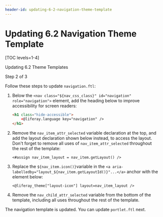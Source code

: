```yaml
---
header-id: updating-6-2-navigation-theme-template
---
```


# Updating 6.2 Navigation Theme Template

[TOC levels=1-4]

<div class="learn-path-step row">
    <p id="stepTitle">Updating 6.2 Theme Templates</p><p>Step 2 of 3</p>
</div>

Follow these steps to update `navigation.ftl`:

1.  Below the `<nav class="${nav_css_class}" id="navigation" role="navigation">` 
    element, add the heading below to improve accessibility for screen readers:

    ```html
    <h1 class="hide-accessible">
        <@liferay.language key="navigation" />
    </h1>
    ```

2.  Remove the `nav_item_attr_selected` variable declaration at the top, and add 
    the layout declaration shown below instead, to access the layout. Don't 
    forget to remove all uses of `nav_item_attr_selected` throughout the rest of 
    the template:

    ```markup
    <#assign nav_item_layout = nav_item.getLayout() />
    ```

3.  Replace the `${nav_item.icon()}`variable in the 
    `<a aria-labelledby="layout_${nav_item.getLayoutId()}"...</a>` anchor with 
    the element below: 

    ```markup
    <@liferay_theme["layout-icon"] layout=nav_item_layout />
    ```

4.  Remove the `nav_child_attr_selected` variable from the bottom of the 
    template, including all uses throughout the rest of the template.

The navigation template is updated. You can update `portlet.ftl` next. 
